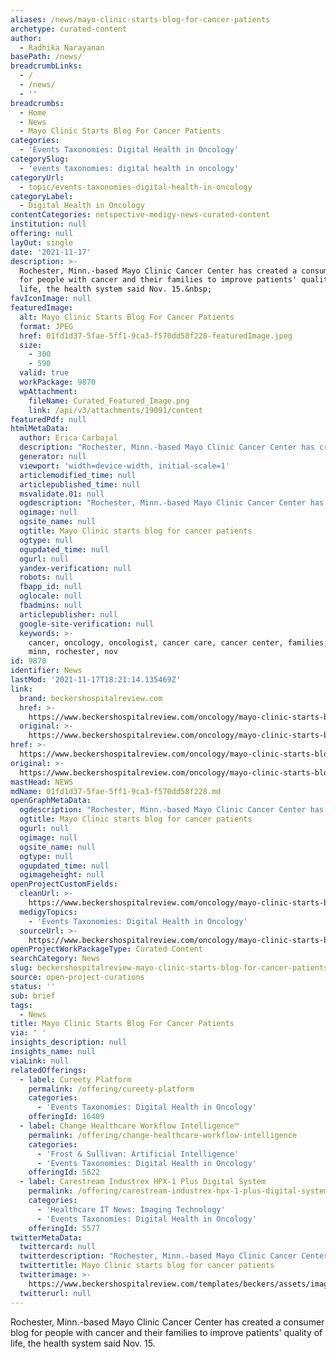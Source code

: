 ```yaml
---
aliases: /news/mayo-clinic-starts-blog-for-cancer-patients
archetype: curated-content
author:
  - Radhika Narayanan
basePath: /news/
breadcrumbLinks:
  - /
  - /news/
  - ''
breadcrumbs:
  - Home
  - News
  - Mayo Clinic Starts Blog For Cancer Patients
categories:
  - 'Events Taxonomies: Digital Health in Oncology'
categorySlug:
  - 'events taxonomies: digital health in oncology'
categoryUrl:
  - topic/events-taxonomies-digital-health-in-oncology
categoryLabel:
  - Digital Health in Oncology
contentCategories: netspective-medigy-news-curated-content
institution: null
offering: null
layOut: single
date: '2021-11-17'
description: >-
  Rochester, Minn.-based Mayo Clinic Cancer Center has created a consumer blog
  for people with cancer and their families to improve patients' quality of
  life, the health system said Nov. 15.&nbsp;
favIconImage: null
featuredImage:
  alt: Mayo Clinic Starts Blog For Cancer Patients
  format: JPEG
  href: 01fd1d37-5fae-5ff1-9ca3-f570dd58f228-featuredImage.jpeg
  size:
    - 300
    - 590
  valid: true
  workPackage: 9870
  wpAttachment:
    fileName: Curated_Featured_Image.png
    link: /api/v3/attachments/19091/content
featuredPdf: null
htmlMetaData:
  author: Erica Carbajal
  description: "Rochester, Minn.-based Mayo Clinic Cancer Center has created a consumer blog for people with cancer and their families to improve patients' quality of life, the health system said Nov. 15.\_"
  generator: null
  viewport: 'width=device-width, initial-scale=1'
  articlemodified_time: null
  articlepublished_time: null
  msvalidate.01: null
  ogdescription: "Rochester, Minn.-based Mayo Clinic Cancer Center has created a consumer blog for people with cancer and their families to improve patients' quality of life, the health system said Nov. 15.\_"
  ogimage: null
  ogsite_name: null
  ogtitle: Mayo Clinic starts blog for cancer patients
  ogtype: null
  ogupdated_time: null
  ogurl: null
  yandex-verification: null
  robots: null
  fbapp_id: null
  oglocale: null
  fbadmins: null
  articlepublisher: null
  google-site-verification: null
  keywords: >-
    cancer, oncology, oncologist, cancer care, cancer center, families, created,
    minn, rochester, nov
id: 9870
identifier: News
lastMod: '2021-11-17T18:21:14.135469Z'
link:
  brand: beckershospitalreview.com
  href: >-
    https://www.beckershospitalreview.com/oncology/mayo-clinic-starts-blog-for-cancer-patients.html
  original: >-
    https://www.beckershospitalreview.com/oncology/mayo-clinic-starts-blog-for-cancer-patients.html
href: >-
  https://www.beckershospitalreview.com/oncology/mayo-clinic-starts-blog-for-cancer-patients.html
original: >-
  https://www.beckershospitalreview.com/oncology/mayo-clinic-starts-blog-for-cancer-patients.html
mastHead: NEWS
mdName: 01fd1d37-5fae-5ff1-9ca3-f570dd58f228.md
openGraphMetaData:
  ogdescription: "Rochester, Minn.-based Mayo Clinic Cancer Center has created a consumer blog for people with cancer and their families to improve patients' quality of life, the health system said Nov. 15.\_"
  ogtitle: Mayo Clinic starts blog for cancer patients
  ogurl: null
  ogimage: null
  ogsite_name: null
  ogtype: null
  ogupdated_time: null
  ogimageheight: null
openProjectCustomFields:
  cleanUrl: >-
    https://www.beckershospitalreview.com/oncology/mayo-clinic-starts-blog-for-cancer-patients.html
  medigyTopics:
    - 'Events Taxonomies: Digital Health in Oncology'
  sourceUrl: >-
    https://www.beckershospitalreview.com/oncology/mayo-clinic-starts-blog-for-cancer-patients.html
openProjectWorkPackageType: Curated Content
searchCategory: News
slug: beckershospitalreview-mayo-clinic-starts-blog-for-cancer-patients
source: open-project-curations
status: ''
sub: brief
tags:
  - News
title: Mayo Clinic Starts Blog For Cancer Patients
via: ' '
insights_description: null
insights_name: null
viaLink: null
relatedOfferings:
  - label: Cureety Platform
    permalink: /offering/cureety-platform
    categories:
      - 'Events Taxonomies: Digital Health in Oncology'
    offeringId: 16409
  - label: Change Healthcare Workflow Intelligence™
    permalink: /offering/change-healthcare-workflow-intelligence
    categories:
      - 'Frost & Sullivan: Artificial Intelligence'
      - 'Events Taxonomies: Digital Health in Oncology'
    offeringId: 5622
  - label: Carestream Industrex HPX-1 Plus Digital System
    permalink: /offering/carestream-industrex-hpx-1-plus-digital-system
    categories:
      - 'Healthcare IT News: Imaging Technology'
      - 'Events Taxonomies: Digital Health in Oncology'
    offeringId: 5577
twitterMetaData:
  twittercard: null
  twitterdescription: "Rochester, Minn.-based Mayo Clinic Cancer Center has created a consumer blog for people with cancer and their families to improve patients' quality of life, the health system said Nov. 15.\_"
  twittertitle: Mayo Clinic starts blog for cancer patients
  twitterimage: >-
    https://www.beckershospitalreview.com/templates/beckers/assets/images/bhr-og-image.png
  twitterurl: null
---
```

<p>Rochester, Minn.-based Mayo Clinic Cancer Center has created a consumer blog for people with cancer and their families to improve patients' quality of life, the health system said Nov. 15.</p><p><br>&nbsp;</p>